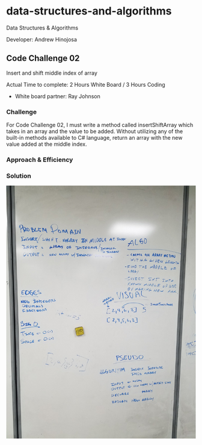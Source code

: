 # data-structures-and-algorithms

Data Structures &amp; Algorithms

Developer: Andrew Hinojosa

## Code Challenge 02

Insert and shift middle index of array

Actual Time to complete: 2 Hours White Board / 3 Hours Coding

- White board partner: Ray Johnson

### Challenge
For Code Challenge 02, I must write a method called insertShiftArray which takes in an array and the value to be added. Without utilizing any of the built-in methods available to C# language, return an array with the new value added at the middle index.

### Approach & Efficiency
<!-- What approach did you take? Why? What is the Big O space/time for this approach? -->

### Solution
![White Board 02](https://github.com/drewsview34/data-structures-and-algorithms/blob/master/assets/codeChallengeTwo.jpg)
